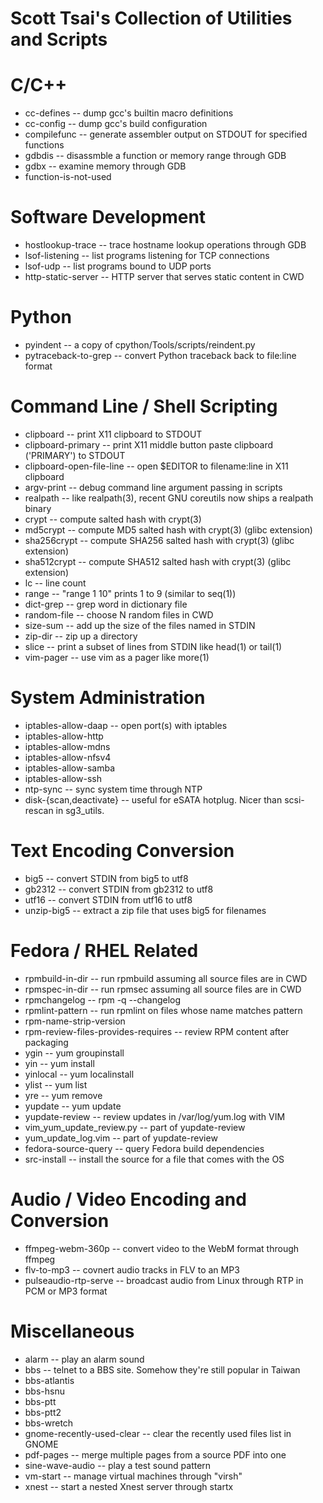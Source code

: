 Scott Tsai's Collection of Utilities and Scripts
=

C/C++
===

* cc-defines -- dump gcc's builtin macro definitions
* cc-config -- dump gcc's build configuration
* compilefunc -- generate assembler output on STDOUT for specified functions
* gdbdis -- disassmble a function or memory range through GDB
* gdbx -- examine memory through GDB
* function-is-not-used

Software Development
===

* hostlookup-trace -- trace hostname lookup operations through GDB
* lsof-listening -- list programs listening for TCP connections
* lsof-udp -- list programs bound to UDP ports
* http-static-server -- HTTP server that serves static content in CWD

Python
===

* pyindent -- a copy of cpython/Tools/scripts/reindent.py
* pytraceback-to-grep -- convert Python traceback back to file:line format

Command Line / Shell Scripting
===

* clipboard -- print X11 clipboard to STDOUT
* clipboard-primary -- print X11 middle button paste clipboard ('PRIMARY') to STDOUT
* clipboard-open-file-line -- open $EDITOR to filename:line in X11 clipboard
* argv-print -- debug command line argument passing in scripts
* realpath -- like realpath(3), recent GNU coreutils now ships a realpath binary
* crypt -- compute salted hash with crypt(3)
* md5crypt -- compute MD5 salted hash with crypt(3) (glibc extension)
* sha256crypt -- compute SHA256 salted hash with crypt(3) (glibc extension)
* sha512crypt -- compute SHA512 salted hash with crypt(3) (glibc extension)
* lc -- line count
* range -- "range 1 10" prints 1 to 9 (similar to seq(1))
* dict-grep -- grep word in dictionary file
* random-file -- choose N random files in CWD
* size-sum -- add up the size of the files named in STDIN
* zip-dir -- zip up a directory
* slice -- print a subset of lines from STDIN like head(1) or tail(1)
* vim-pager -- use vim as a pager like more(1)

System Administration
===

* iptables-allow-daap -- open port(s) with iptables
* iptables-allow-http
* iptables-allow-mdns
* iptables-allow-nfsv4
* iptables-allow-samba
* iptables-allow-ssh
* ntp-sync -- sync system time through NTP
* disk-{scan,deactivate} -- useful for eSATA hotplug. Nicer than scsi-rescan in sg3_utils.

Text Encoding Conversion
===

* big5 -- convert STDIN from big5 to utf8
* gb2312 -- convert STDIN from gb2312 to utf8
* utf16 -- convert STDIN from utf16 to utf8
* unzip-big5 -- extract a zip file that uses big5 for filenames

Fedora / RHEL Related
===

* rpmbuild-in-dir -- run rpmbuild assuming all source files are in CWD
* rpmspec-in-dir -- run rpmsec assuming all source files are in CWD
* rpmchangelog -- rpm -q --changelog
* rpmlint-pattern -- run rpmlint on files whose name matches pattern
* rpm-name-strip-version
* rpm-review-files-provides-requires -- review RPM content after packaging
* ygin -- yum groupinstall
* yin -- yum install
* yinlocal -- yum localinstall
* ylist -- yum list
* yre -- yum remove
* yupdate -- yum update
* yupdate-review -- review updates in /var/log/yum.log with VIM
* vim_yum_update_review.py -- part of yupdate-review
* yum_update_log.vim  -- part of yupdate-review
* fedora-source-query -- query Fedora build dependencies
* src-install -- install the source for a file that comes with the OS

Audio / Video Encoding and Conversion
===
* ffmpeg-webm-360p -- convert video to the WebM format through ffmpeg
* flv-to-mp3 -- covnert audio tracks in FLV to an MP3
* pulseaudio-rtp-serve -- broadcast audio from Linux through RTP in PCM or MP3 format

Miscellaneous
===

* alarm -- play an alarm sound
* bbs -- telnet to a BBS site. Somehow they're still popular in Taiwan
* bbs-atlantis
* bbs-hsnu
* bbs-ptt
* bbs-ptt2
* bbs-wretch
* gnome-recently-used-clear -- clear the recently used files list in GNOME
* pdf-pages -- merge multiple pages from a source PDF into one
* sine-wave-audio -- play a test sound pattern
* vm-start -- manage virtual machines through "virsh"
* xnest -- start a nested Xnest server through startx

